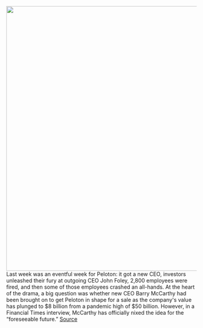 <img src='https://cdn.vox-cdn.com/thumbor/FbRcpHVd41Pn5u8oANUrDY0BiDQ=/0x0:2040x1360/1200x800/filters:focal(857x517:1183x843)/cdn.vox-cdn.com/uploads/chorus_image/image/70507349/akrales_220120_4970_0065.0.jpg' width='700px' /><br/>
Last week was an eventful week for Peloton: it got a new CEO, investors unleashed their fury at outgoing CEO John Foley, 2,800 employees were fired, and then some of those employees crashed an all-hands. At the heart of the drama, a big question was whether new CEO Barry McCarthy had been brought on to get Peloton in shape for a sale as the company's value has plunged to $8 billion from a pandemic high of $50 billion. However, in a Financial Times interview, McCarthy has officially nixed the idea for the “foreseeable future.”
<a href='https://www.theverge.com/2022/2/14/22932948/peloton-mccarthy-new-ceo-sale-connected-fitness'> Source <a/>